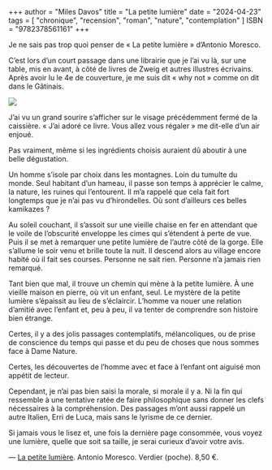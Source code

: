 +++
author = "Miles Davos"
title = "La petite lumière"
date = "2024-04-23"
tags = [
    "chronique", "recension", "roman", "nature", "contemplation"
]
ISBN = "9782378561161"
+++

Je ne sais pas trop quoi penser de « La petite lumière » d’Antonio Moresco.

C’est lors d’un court passage dans une librairie que je l’ai vu là, sur une table, mis en avant, à côté de livres de Zweig et autres illustres écrivains. Après avoir lu le 4e de couverture, je me suis dit « why not » comme on dit dans le Gâtinais.

![](/images/la-petite-lumiere.jpeg)

J’ai vu un grand sourire s’afficher sur le visage précédemment fermé de la caissière. « J’ai adoré ce livre. Vous allez vous régaler » me dit-elle d’un air enjoué.

Pas vraiment, même si les ingrédients choisis auraient dû aboutir à une belle dégustation.

Un homme s’isole par choix dans les montagnes. Loin du tumulte du monde. Seul habitant d’un hameau, il passe son temps à apprécier le calme, la nature, les ruines qui l’entourent. Il m’a rappelé que cela fait fort longtemps que je n’ai pas vu d’hirondelles. Où sont d’ailleurs ces belles kamikazes ?

Au soleil couchant, il s’assoit sur une vieille chaise en fer en attendant que le voile de l’obscurité enveloppe les cimes qui s’étendent à perte de vue. Puis il se met à remarquer une petite lumière de l’autre côté de la gorge. Elle s’allume le soir venu et brille toute la nuit. Il descend alors au village encore habité où il fait ses courses. Personne ne sait rien. Personne n’a jamais rien remarqué.

Tant bien que mal, il trouve un chemin qui mène à la petite lumière. À une vieille maison en pierre, où vit un enfant, seul. Le mystère de la petite lumière s’épaissit au lieu de s’éclaircir. L’homme va nouer une relation d’amitié avec l’enfant et, peu à peu, il va tenter de comprendre son histoire bien étrange.

Certes, il y a des jolis passages contemplatifs, mélancoliques, ou de prise de conscience du temps qui passe et du peu de choses que nous sommes face à Dame Nature.

Certes, les découvertes de l’homme avec et face à l’enfant ont aiguisé mon appétit de lecteur.

Cependant, je n’ai pas bien saisi la morale, si morale il y a. Ni la fin qui ressemble à une tentative ratée de faire philosophique sans donner les clefs nécessaires à la compréhension. Des passages m’ont aussi rappelé un autre Italien, Erri de Luca, mais sans le lyrisme de ce dernier.

Si jamais vous le lisez et, une fois la dernière page consommée, vous voyez une lumière, quelle que soit sa taille, je serai curieux d’avoir votre avis.

—
[La petite lumière](https://editions-verdier.fr/livre/la-petite-lumiere-2/). Antonio Moresco. Verdier (poche). 8,50 €.
